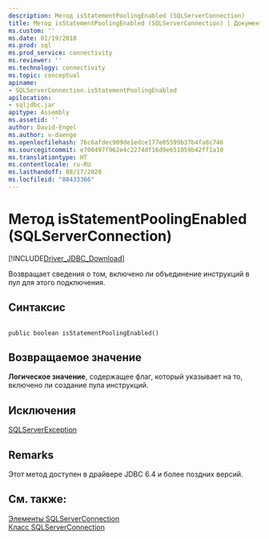 ```yaml
---
description: Метод isStatementPoolingEnabled (SQLServerConnection)
title: Метод isStatementPoolingEnabled (SQLServerConnection) | Документация Майкрософт
ms.custom: ''
ms.date: 01/19/2018
ms.prod: sql
ms.prod_service: connectivity
ms.reviewer: ''
ms.technology: connectivity
ms.topic: conceptual
apiname:
- SQLServerConnection.isStatementPoolingEnabled
apilocation:
- sqljdbc.jar
apitype: Assembly
ms.assetid: ''
author: David-Engel
ms.author: v-daenge
ms.openlocfilehash: 76c6afdec909de1edce177e05599b37b4fa8c746
ms.sourcegitcommit: e700497f962e4c2274df16d9e651059b42ff1a10
ms.translationtype: HT
ms.contentlocale: ru-RU
ms.lasthandoff: 08/17/2020
ms.locfileid: "88433366"
---
```

# <a name="isstatementpoolingenabled-method-sqlserverconnection"></a>Метод isStatementPoolingEnabled (SQLServerConnection)
[!INCLUDE[Driver_JDBC_Download](../../../includes/driver_jdbc_download.md)]

 Возвращает сведения о том, включено ли объединение инструкций в пул для этого подключения.

## <a name="syntax"></a>Синтаксис  
  
```  
  
public boolean isStatementPoolingEnabled()  
```  

## <a name="return-value"></a>Возвращаемое значение
 **Логическое значение**, содержащее флаг, который указывает на то, включено ли создание пула инструкций.

## <a name="exceptions"></a>Исключения  
 [SQLServerException](../../../connect/jdbc/reference/sqlserverexception-class.md)  
 
## <a name="remarks"></a>Remarks  
 Этот метод доступен в драйвере JDBC 6.4 и более поздних версий.
 
## <a name="see-also"></a>См. также:  
 [Элементы SQLServerConnection](../../../connect/jdbc/reference/sqlserverconnection-members.md)   
 [Класс SQLServerConnection](../../../connect/jdbc/reference/sqlserverconnection-class.md)  
  
  
